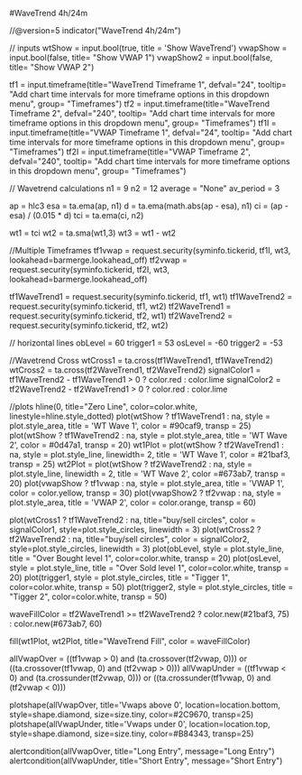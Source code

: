 #WaveTrend 4h/24m

//@version=5
indicator("WaveTrend 4h/24m")

// inputs
wtShow = input.bool(true, title = 'Show WaveTrend')
vwapShow = input.bool(false, title= "Show VWAP 1")
vwapShow2 = input.bool(false, title= "Show VWAP 2")

tf1 = input.timeframe(title="WaveTrend Timeframe 1", defval="24", tooltip= "Add chart time intervals for more timeframe options in this dropdown menu", group= "Timeframes")
tf2 = input.timeframe(title="WaveTrend Timeframe 2", defval="240", tooltip= "Add chart time intervals for more timeframe options in this dropdown menu", group= "Timeframes")
tf1I = input.timeframe(title="VWAP Timeframe 1", defval="24", tooltip= "Add chart time intervals for more timeframe options in this dropdown menu", group= "Timeframes")
tf2I = input.timeframe(title="VWAP Timeframe 2", defval="240", tooltip= "Add chart time intervals for more timeframe options in this dropdown menu", group= "Timeframes")


// Wavetrend calculations 
n1 = 9
n2 = 12
average = "None"
av_period = 3

ap = hlc3 
esa = ta.ema(ap, n1)
d = ta.ema(math.abs(ap - esa), n1)
ci = (ap - esa) / (0.015 * d)
tci = ta.ema(ci, n2)

wt1 = tci
wt2 = ta.sma(wt1,3)
wt3 = wt1 - wt2

//Multiple Timeframes
tf1vwap = request.security(syminfo.tickerid, tf1I, wt3, lookahead=barmerge.lookahead_off)
tf2vwap = request.security(syminfo.tickerid, tf2I, wt3, lookahead=barmerge.lookahead_off)


tf1WaveTrend1 = request.security(syminfo.tickerid, tf1, wt1)
tf1WaveTrend2 = request.security(syminfo.tickerid, tf1, wt2)
tf2WaveTrend1 = request.security(syminfo.tickerid, tf2, wt1)
tf2WaveTrend2 = request.security(syminfo.tickerid, tf2, wt2)
    
// horizontal lines
obLevel = 60
trigger1 = 53
osLevel = -60
trigger2 = -53

//Wavetrend Cross
wtCross1 = ta.cross(tf1WaveTrend1, tf1WaveTrend2)
wtCross2 = ta.cross(tf2WaveTrend1, tf2WaveTrend2)
signalColor1 = tf1WaveTrend2 - tf1WaveTrend1 > 0 ? color.red : color.lime
signalColor2 = tf2WaveTrend2 - tf2WaveTrend1 > 0 ? color.red : color.lime

//plots
hline(0, title="Zero Line", color=color.white, linestyle=hline.style_dotted)
plot(wtShow ? tf1WaveTrend1 : na, style = plot.style_area, title = 'WT Wave 1', color = #90caf9, transp = 25)
plot(wtShow ? tf1WaveTrend2 : na, style = plot.style_area, title = 'WT Wave 2', color = #0d47a1, transp = 20)
wt1Plot = plot(wtShow ? tf2WaveTrend1 : na, style = plot.style_line, linewidth= 2, title = 'WT Wave 1', color = #21baf3, transp = 25)
wt2Plot = plot(wtShow ? tf2WaveTrend2 : na, style = plot.style_line, linewidth = 2, title = 'WT Wave 2', color =#673ab7, transp = 20)
plot(vwapShow ? tf1vwap : na, style = plot.style_area, title = 'VWAP 1', color = color.yellow, transp = 30)
plot(vwapShow2 ? tf2vwap : na, style = plot.style_area, title = 'VWAP 2', color = color.orange, transp = 60)

plot(wtCross1 ? tf1WaveTrend2 : na, title="buy/sell circles", color = signalColor1, style=plot.style_circles, linewidth = 3)
plot(wtCross2 ? tf2WaveTrend2 : na, title="buy/sell circles", color = signalColor2, style=plot.style_circles, linewidth = 3)
plot(obLevel, style = plot.style_line, title = "Over Bought level 1", color=color.white, transp = 20)
plot(osLevel, style = plot.style_line, title = "Over Sold level 1", color=color.white, transp = 20)
plot(trigger1, style = plot.style_circles, title = "Tigger 1", color=color.white, transp = 50)
plot(trigger2, style = plot.style_circles, title = "Tigger 2", color=color.white, transp = 50)

waveFillColor = tf2WaveTrend1 >= tf2WaveTrend2 ? color.new(#21baf3, 75) : color.new(#673ab7, 60)

fill(wt1Plot, wt2Plot, title="WaveTrend Fill", color = waveFillColor)

allVwapOver = ((tf1vwap > 0) and (ta.crossover(tf2vwap, 0))) or ((ta.crossover(tf1vwap, 0) and (tf2vwap > 0)))
allVwapUnder = ((tf1vwap < 0) and (ta.crossunder(tf2vwap, 0))) or ((ta.crossunder(tf1vwap, 0) and (tf2vwap < 0)))

plotshape(allVwapOver, title='Vwaps above 0', location=location.bottom, style=shape.diamond, size=size.tiny, color=#2C9670, transp=25)
plotshape(allVwapUnder, title='Vwaps under 0', location=location.top, style=shape.diamond, size=size.tiny, color=#B84343, transp=25)

alertcondition(allVwapOver, title="Long Entry", message="Long Entry")
alertcondition(allVwapUnder, title="Short Entry", message="Short Entry")
